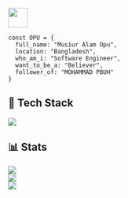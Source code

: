 

<p>
  <a href="https://musiur.vercel.app" target="_blank">
    <img width="40em" height="40em" src="https://utfs.io/f/09e17d0b-fdf7-4c9b-90d2-6b61c80c0297-1e7cb.png">
  </a>
</p>


```JS
const OPU = {
  full_name: "Musiur Alam Opu",
  location: "Bangladesh",
  who_am_i: "Software Engineer",
  want_to_be_a: "Believer",
  follower_of: "MOHAMMAD PBUH"
}
```

## 🧩 Tech Stack
<p align="start">
  <img src="https://skillicons.dev/icons?i=js,ts,react,redux,nextjs,gatsby,svelte,nodejs,expressjs,mongo,mysql,postgres,docker,css,tailwind,scss,figma,xd,vscode&theme=dark">
</p>


## 📊 Stats
![](https://github-readme-stats.vercel.app/api?username=musiur&theme=tokyonight&hide_border=true&include_all_commits=false&count_private=true)<br/>
![](https://github-readme-streak-stats.herokuapp.com/?user=musiur&theme=tokyonight&hide_border=true)<br/>
![](https://github-readme-stats.vercel.app/api/top-langs/?username=musiur&theme=tokyonight&hide_border=true&include_all_commits=false&count_private=false&layout=compact)






